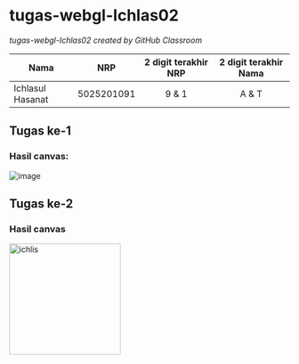 # tugas-webgl-Ichlas02
*tugas-webgl-Ichlas02 created by GitHub Classroom*

| Nama             | NRP           | 2 digit terakhir NRP  | 2 digit terakhir Nama |
| ---------------- |:-------------:|:---------------------:|:---------------------:|
| Ichlasul Hasanat |   5025201091  |         9 & 1         |          A & T        |

## Tugas ke-1
### Hasil canvas:
![image](https://user-images.githubusercontent.com/88977654/191274145-b4c68c18-0d29-4ef8-be35-1c7694f86213.png)

## Tugas ke-2
### Hasil canvas
<img src="https://s4.gifyu.com/images/2022-11-16-14-16-12.gif" alt="ichlis" style="width:200px;"/>

